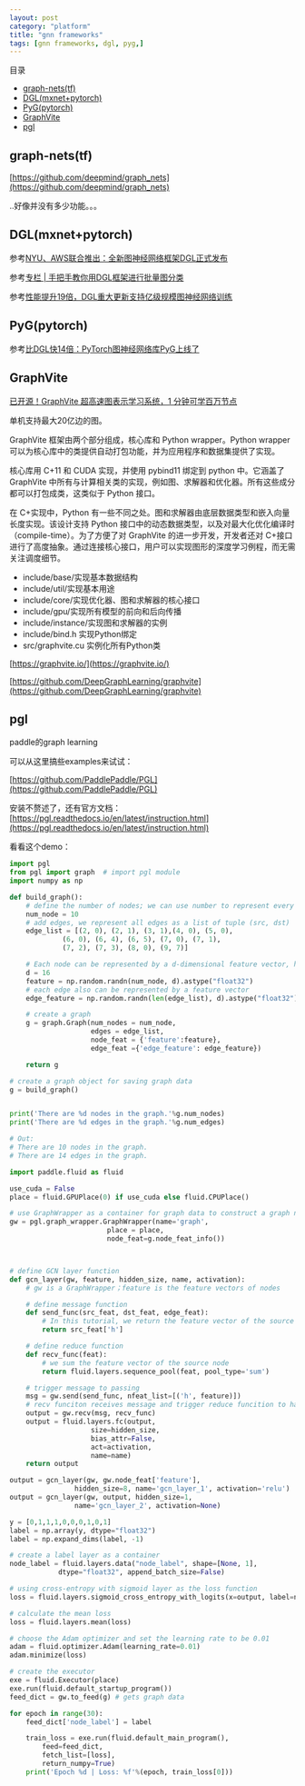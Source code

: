 ```yaml
---
layout: post
category: "platform"
title: "gnn frameworks"
tags: [gnn frameworks, dgl, pyg,]
---
```


目录

<!-- TOC -->

- [graph-nets(tf)](#graph-netstf)
- [DGL(mxnet+pytorch)](#dglmxnetpytorch)
- [PyG(pytorch)](#pygpytorch)
- [GraphVite](#graphvite)
- [pgl](#pgl)

<!-- /TOC -->

## graph-nets(tf)

[https://github.com/deepmind/graph_nets](https://github.com/deepmind/graph_nets)

..好像并没有多少功能。。。

## DGL(mxnet+pytorch)

参考[NYU、AWS联合推出：全新图神经网络框架DGL正式发布](https://mp.weixin.qq.com/s?__biz=MzA3MzI4MjgzMw==&mid=2650753378&idx=2&sn=66cd0204e55439476745b751da8ecd61&chksm=871a8d1cb06d040a59581226fabbbfcdc2b70e8adcdfa33ee91662dbd99112cda94408858cc7&mpshare=1&scene=1&srcid=0309z4wr6KBh1FsmzZqQGJxC&pass_ticket=%2BP%2FN5cYeG852O%2FSNu1NE1SPUA8ubUIDrdxe7yapmhw5xuyc6UadTW4Gqxrxrq2TY#rd)

参考[专栏 \| 手把手教你用DGL框架进行批量图分类](https://mp.weixin.qq.com/s?__biz=MzA3MzI4MjgzMw==&mid=2650756252&idx=3&sn=195a715f1e977a342b32137abe0a27d0&chksm=871a90e2b06d19f4c441859a50753466eda9971863ee3a69bcc198c06dc26469df603a4411c8&mpshare=1&scene=1&srcid=0309NNAbBhsEKRdQmH5T9ncP&pass_ticket=%2BP%2FN5cYeG852O%2FSNu1NE1SPUA8ubUIDrdxe7yapmhw5xuyc6UadTW4Gqxrxrq2TY#rd)

参考[性能提升19倍，DGL重大更新支持亿级规模图神经网络训练](https://mp.weixin.qq.com/s?__biz=MzA3MzI4MjgzMw==&mid=2650761921&idx=3&sn=6ae05951d1f1dc119e3efabcdaee80a0&chksm=871aaebfb06d27a9f4c3cbde3fc0220959987ac41e7985be74de71b20614c47280dfeb2186d0&scene=0&xtrack=1&pass_ticket=OEoJxI2kFvfmi6pDQlY3W%2FGC2MeNgyiIRuMCWgKgSHf5DYmZLcpg4jkhV1VOz5EE#rd)

## PyG(pytorch)

参考[比DGL快14倍：PyTorch图神经网络库PyG上线了](https://mp.weixin.qq.com/s?__biz=MzA3MzI4MjgzMw==&mid=2650758310&idx=1&sn=64655e53fddb1f9492b8b6a1fe3a382b&chksm=871a98d8b06d11ce8292442045b293b2819f5057b726e594a1896ea7c2ae0355949e9df7bd03&mpshare=1&scene=1&srcid=&pass_ticket=%2BP%2FN5cYeG852O%2FSNu1NE1SPUA8ubUIDrdxe7yapmhw5xuyc6UadTW4Gqxrxrq2TY#rd)


## GraphVite

[已开源！GraphVite 超高速图表示学习系统，1 分钟可学百万节点](https://mp.weixin.qq.com/s?__biz=MzU1NTUxNTM0Mg==&mid=2247491610&idx=1&sn=1188f6e0707031ee0a58ed10b89cb9d8&chksm=fbd18cbbcca605addf50058077ad5689bf3182b92e7302dacb6c55b2761bd518e33435848827&mpshare=1&scene=1&srcid=&sharer_sharetime=1565179278897&sharer_shareid=8e95986c8c4779e3cdf4e60b3c7aa752&pass_ticket=Kz97uXi0CH4ceADUC3ocCNkjZjy%2B0DTtVYOM7n%2FmWttTt5YKTC2DQT9lqCel7dDR#rd)

单机支持最大20亿边的图。

GraphVite 框架由两个部分组成，核心库和 Python wrapper。Python wrapper 可以为核心库中的类提供自动打包功能，并为应用程序和数据集提供了实现。

核心库用 C+11 和 CUDA 实现，并使用 pybind11 绑定到 python 中。它涵盖了 GraphVite 中所有与计算相关类的实现，例如图、求解器和优化器。所有这些成分都可以打包成类，这类似于 Python 接口。

在 C+实现中，Python 有一些不同之处。图和求解器由底层数据类型和嵌入向量长度实现。该设计支持 Python 接口中的动态数据类型，以及对最大化优化编译时（compile-time）。为了方便了对 GraphVite 的进一步开发，开发者还对 C+接口进行了高度抽象。通过连接核心接口，用户可以实现图形的深度学习例程，而无需关注调度细节。

+ include/base/实现基本数据结构
+ include/util/实现基本用途
+ include/core/实现优化器、图和求解器的核心接口
+ include/gpu/实现所有模型的前向和后向传播
+ include/instance/实现图和求解器的实例
+ include/bind.h 实现Python绑定
+ src/graphvite.cu 实例化所有Python类

[https://graphvite.io/](https://graphvite.io/)

[https://github.com/DeepGraphLearning/graphvite](https://github.com/DeepGraphLearning/graphvite)

## pgl

paddle的graph learning

可以从这里搞些examples来试试：

[https://github.com/PaddlePaddle/PGL](https://github.com/PaddlePaddle/PGL)

安装不赘述了，还有官方文档：[https://pgl.readthedocs.io/en/latest/instruction.html](https://pgl.readthedocs.io/en/latest/instruction.html)

看看这个demo：

```python
import pgl
from pgl import graph  # import pgl module
import numpy as np

def build_graph():
    # define the number of nodes; we can use number to represent every node
    num_node = 10
    # add edges, we represent all edges as a list of tuple (src, dst)
    edge_list = [(2, 0), (2, 1), (3, 1),(4, 0), (5, 0),
             (6, 0), (6, 4), (6, 5), (7, 0), (7, 1),
             (7, 2), (7, 3), (8, 0), (9, 7)]

    # Each node can be represented by a d-dimensional feature vector, here for simple, the feature vectors are randomly generated.
    d = 16
    feature = np.random.randn(num_node, d).astype("float32")
    # each edge also can be represented by a feature vector
    edge_feature = np.random.randn(len(edge_list), d).astype("float32")

    # create a graph
    g = graph.Graph(num_nodes = num_node,
                    edges = edge_list,
                    node_feat = {'feature':feature},
                    edge_feat ={'edge_feature': edge_feature})

    return g

# create a graph object for saving graph data
g = build_graph()


print('There are %d nodes in the graph.'%g.num_nodes)
print('There are %d edges in the graph.'%g.num_edges)

# Out:
# There are 10 nodes in the graph.
# There are 14 edges in the graph.

import paddle.fluid as fluid

use_cuda = False
place = fluid.GPUPlace(0) if use_cuda else fluid.CPUPlace()

# use GraphWrapper as a container for graph data to construct a graph neural network
gw = pgl.graph_wrapper.GraphWrapper(name='graph',
                        place = place,
                        node_feat=g.node_feat_info())



# define GCN layer function
def gcn_layer(gw, feature, hidden_size, name, activation):
    # gw is a GraphWrapper；feature is the feature vectors of nodes

    # define message function
    def send_func(src_feat, dst_feat, edge_feat):
        # In this tutorial, we return the feature vector of the source node as message
        return src_feat['h']

    # define reduce function
    def recv_func(feat):
        # we sum the feature vector of the source node
        return fluid.layers.sequence_pool(feat, pool_type='sum')

    # trigger message to passing
    msg = gw.send(send_func, nfeat_list=[('h', feature)])
    # recv funciton receives message and trigger reduce funcition to handle message
    output = gw.recv(msg, recv_func)
    output = fluid.layers.fc(output,
                    size=hidden_size,
                    bias_attr=False,
                    act=activation,
                    name=name)
    return output

output = gcn_layer(gw, gw.node_feat['feature'],
                hidden_size=8, name='gcn_layer_1', activation='relu')
output = gcn_layer(gw, output, hidden_size=1,
                name='gcn_layer_2', activation=None)

y = [0,1,1,1,0,0,0,1,0,1]
label = np.array(y, dtype="float32")
label = np.expand_dims(label, -1)

# create a label layer as a container
node_label = fluid.layers.data("node_label", shape=[None, 1],
            dtype="float32", append_batch_size=False)

# using cross-entropy with sigmoid layer as the loss function
loss = fluid.layers.sigmoid_cross_entropy_with_logits(x=output, label=node_label)

# calculate the mean loss
loss = fluid.layers.mean(loss)

# choose the Adam optimizer and set the learning rate to be 0.01
adam = fluid.optimizer.Adam(learning_rate=0.01)
adam.minimize(loss)

# create the executor
exe = fluid.Executor(place)
exe.run(fluid.default_startup_program())
feed_dict = gw.to_feed(g) # gets graph data

for epoch in range(30):
    feed_dict['node_label'] = label

    train_loss = exe.run(fluid.default_main_program(),
        feed=feed_dict,
        fetch_list=[loss],
        return_numpy=True)
    print('Epoch %d | Loss: %f'%(epoch, train_loss[0]))
```
